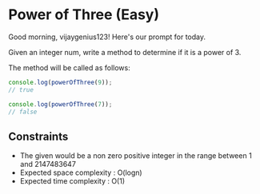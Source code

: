 # Power of Three (Easy)
Good morning, vijaygenius123! Here's our prompt for today.

Given an integer num, write a method to determine if it is a power of 3.


The method will be called as follows:

```js
console.log(powerOfThree(9));
// true

console.log(powerOfThree(7));
// false
```
## Constraints
- The given would be a non zero positive integer in the range between 1 and 2147483647
- Expected space complexity : O(logn)
- Expected time complexity : O(1)
